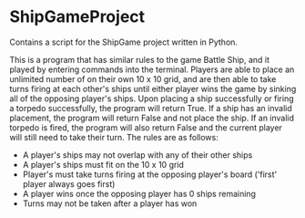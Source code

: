 # ShipGameProject

Contains a script for the ShipGame project written in Python.

This is a program that has similar rules to the game Battle Ship, and it played by entering commands into the terminal. Players are able to place an unlimited number of on their own 10 x 10 grid, and are then able to take turns firing at each other's ships until either player wins the game by sinking all of the opposing player's ships. Upon placing a ship successfully or firing a torpedo successfully, the program will return True. If a ship has an invalid placement, the program will return False and not place the ship. If an invalid torpedo is fired, the program will also return False and the current player will still need to take their turn. The rules are as follows:

- A player's ships may not overlap with any of their other ships
- A player's ships must fit on the 10 x 10 grid
- Player's must take turns firing at the opposing player's board ('first' player always goes first)
- A player wins once the opposing player has 0 ships remaining
- Turns may not be taken after a player has won
